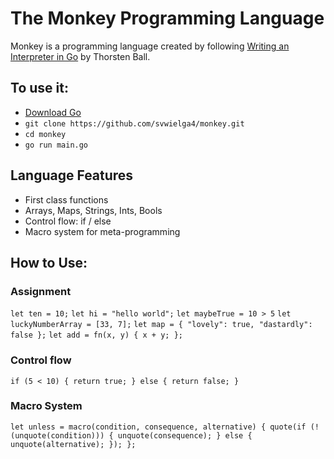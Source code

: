 # The Monkey Programming Language

Monkey is a programming language created by following [Writing an Interpreter in Go](https://interpreterbook.com/) by Thorsten Ball.

## To use it:

- [Download Go](https://golang.org/dl/)
- `git clone https://github.com/svwielga4/monkey.git`
- `cd monkey`
- `go run main.go`

## Language Features

- First class functions
- Arrays, Maps, Strings, Ints, Bools
- Control flow: if / else
- Macro system for meta-programming

## How to Use:

### Assignment

`let ten = 10;`
`let hi = "hello world";`
`let maybeTrue = 10 > 5`
`let luckyNumberArray = [33, 7];`
`let map = { "lovely": true, "dastardly": false };`
`let add = fn(x, y) { x + y; };`

### Control flow

`if (5 < 10) { return true; } else { return false; }`

### Macro System

`let unless = macro(condition, consequence, alternative) { quote(if (!(unquote(condition))) { unquote(consequence); } else { unquote(alternative); }); };`
